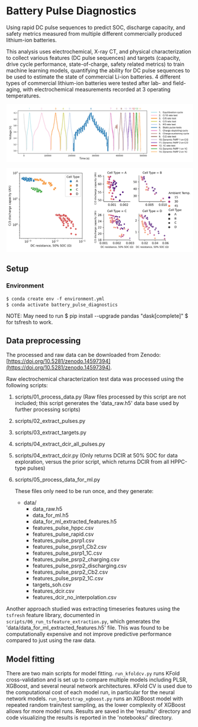 # Battery Pulse Diagnostics

Using rapid DC pulse sequences to predict SOC, discharge capacity, and safety metrics measured from multiple different commercially produced lithium-ion batteries.

This analysis uses electrochemical, X-ray CT, and physical characterization to collect various features (DC pulse sequences) and targets (capacity, drive cycle performance, state-of-charge, safety related metrics) to train machine learning models, quantifying the ability for DC pulse sequences to be used to estimate the state of commercial Li-ion batteries. 4 different types of commercial lithium-ion batteries were tested after lab- and field-aging, with electrochemical measurements recorded at 3 operating temperatures.

![Electrochemical characterization](/assets/echem.jpg)

![Data set overview](/assets/dataset.jpg)

## Setup

### Environment
```
$ conda create env -f environment.yml
$ conda activate battery_pulse_diagnostics
```

NOTE: May need to run $ pip install --upgrade pandas "dask[complete]" $ for tsfresh to work.

## Data preprocessing
The processed and raw data can be downloaded from Zenodo: [https://doi.org/10.5281/zenodo.14597394](https://doi.org/10.5281/zenodo.14597394).

Raw electrochemical characterization test data was processed using the following scripts:
1. scripts/01_process_data.py (Raw files processed by this script are not included; this script generates the 'data_raw.h5' data base used by further processing scripts)
2. scripts/02_extract_pulses.py
3. scripts/03_extract_targets.py
4. scripts/04_extract_dcir_all_pulses.py
5. scripts/04_extract_dcir.py (Only returns DCIR at 50% SOC for data exploration, versus the prior script, which returns DCIR from all HPPC-type pulses)
6. scripts/05_process_data_for_ml.py

    These files only need to be run once, and they generate:
    * data/
        * data_raw.h5
        * data_for_ml.h5
        * data_for_ml_extracted_features.h5
        * features_pulse_hppc.csv
        * features_pulse_rapid.csv
        * features_pulse_psrp1.csv
        * features_pulse_psrp1_Cb2.csv
        * features_pulse_psrp1_1C.csv
        * features_pulse_psrp2_charging.csv
        * features_pulse_psrp2_discharging.csv
        * features_pulse_psrp2_Cb2.csv
        * features_pulse_psrp2_1C.csv
        * targets_soh.csv
        * features_dcir.csv
        * features_dcir_no_interpolation.csv

Another approach studied was extracting timeseries features using the `tsfresh` feature library, documented in `scripts/06_run_tsfeature_extraction.py`, which generates the 'data/data_for_ml_extracted_features.h5' file. This was found to be computationally expensive and not improve predictive performance compared to just using the raw data.

## Model fitting
There are two main scripts for model fitting. `run_kfoldcv.py` runs KFold cross-validation and is set up to compare multiple models including PLSR, XGBoost, and several neural network architectures. KFold CV is used due to the computational cost of each model run, in particular for the neural network models. `run_bootstrap_xgboost.py` runs an XGBoost model with repeated random train/test sampling, as the lower complexity of XGBoost allows for more model runs. Results are saved in the 'results/' directory and code visualizing the results is reported in the 'notebooks/' directory.
